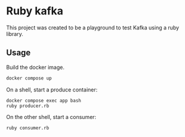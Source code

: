 # Ruby kafka

This project was created to be a playground to test Kafka using a ruby library.


## Usage

Build the docker image.

```bash
docker compose up
```


On a shell, start a produce container:
```
docker compose exec app bash
ruby producer.rb
```

On the other shell, start a consumer:

```
ruby consumer.rb
```